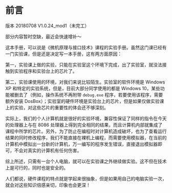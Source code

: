 # 前言

版本 20180708 V1.0.24\_mod1（未完工）

部分内容暂时空缺，最近会快速增补～

这本手册，可以说是《微机原理与接口技术》课程的实验手册。虽然这门课已经有一门实验课，但是还是决定写一本手册，这有两方面原因：

第一，实验课上做的实验，只能在实验室这个环境下完成，出了实验室，就没法接触到实验程序和实验台上的芯片了。

第二，实验课使用的环境，对我们来说比较陌生。实验室的软件环境是 Windows XP 和特定的实验系统，但是，目前大部分同学使用的都是 Windows 10，某些功能被删去了（例如，操作系统不再附带 `debug.exe` 程序，若要使用该程序，需要额外安装 DosBox）；实验室的硬件环境是实验台上的芯片，但是如果仅做实验课上的实验，对这些芯片的重要性的体会还不够深刻。

实际上，我们的个人计算机就是很好的实验环境，兼容性保证了同样的指令在今天的处理器上与在 8086 处理器上得到完全相同的结果，而且计算机内部就集成了课程中所学的芯片。另外，为了防止在编程时对计算机造成破坏，也为了查看运行结果的同时修改程序，我们不能直接在裸机上编程，而需要使用模拟器，在当前的计算机中模拟出一台新的计算机，万一编写的程序发生错误，直接退出模拟器即可，不会对真实的计算机有任何伤害。

综上所述，只需有一台个人电脑，就可以在实验课之外继续做实验。这不但在技术上是可行的，同时也是安全的。

人们都说，硬件课程的特点就是学起来很抽象，但是如果用自己的电脑实验一次，就会对这些知识倍感亲切，印象也会更深！

